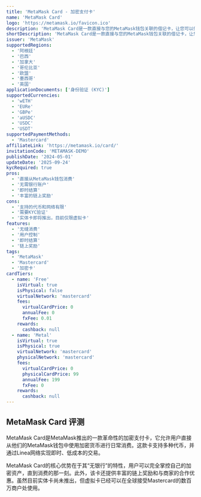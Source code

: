 ```yaml
---
title: 'MetaMask Card - 加密支付卡'
name: 'MetaMask Card'
logo: 'https://metamask.io/favicon.ico'
description: 'MetaMask Card是一款直接与您的MetaMask钱包关联的借记卡，让您可以使用加密货币进行支付，无需额外的步骤、银行或不必要的费用。'
shortDescription: 'MetaMask Card是一款直接与您的MetaMask钱包关联的借记卡，让您可以使用加密货币进行支付，无需额外的步骤、银行或不必要的费用。'
issuer: 'MetaMask'
supportedRegions:
  - '阿根廷'
  - '巴西'
  - '加拿大'
  - '哥伦比亚'
  - '欧盟'
  - '墨西哥'
  - '英国'
applicationDocuments: ['身份验证 (KYC)']
supportedCurrencies:
  - 'wETH'
  - 'EURe'
  - 'GBPe'
  - 'aUSDC'
  - 'USDC'
  - 'USDT'
supportedPaymentMethods:
  - 'Mastercard'
affiliateLink: 'https://metamask.io/card/'
invitationCode: 'METAMASK-DEMO'
publishDate: '2024-05-01'
updateDate: '2025-09-24'
kycRequired: true
pros:
  - '直接从MetaMask钱包消费'
  - '无需银行账户'
  - '即时结算'
  - '丰富的链上奖励'
cons:
  - '支持的代币和网络有限'
  - '需要KYC验证'
  - '实体卡即将推出，目前仅限虚拟卡'
features:
  - '无缝消费'
  - '用户控制'
  - '即时结算'
  - '链上奖励'
tags:
  - 'MetaMask'
  - 'Mastercard'
  - '加密卡'
cardTiers:
  - name: 'Free'
    isVirtual: true
    isPhysical: false
    virtualNetwork: 'mastercard'
    fees:
      virtualCardPrice: 0
      annualFee: 0
      fxFee: 0.01
    rewards:
      cashback: null
  - name: 'Metal'
    isVirtual: true
    isPhysical: true
    virtualNetwork: 'mastercard'
    physicalNetwork: 'mastercard'
    fees:
      virtualCardPrice: 0
      physicalCardPrice: 99
      annualFee: 199
      fxFee: 0
    rewards:
      cashback: null
---
```


## MetaMask Card 评测

MetaMask Card是MetaMask推出的一款革命性的加密支付卡，它允许用户直接从他们的MetaMask钱包中使用加密货币进行日常消费。这款卡支持多种代币，并通过Linea网络实现即时、低成本的交易。

MetaMask Card的核心优势在于其“无银行”的特性，用户可以完全掌控自己的加密资产，直到消费的那一刻。此外，该卡还提供丰富的链上奖励和与商家的合作优惠。虽然目前实体卡尚未推出，但虚拟卡已经可以在全球接受Mastercard的数百万商户处使用。
